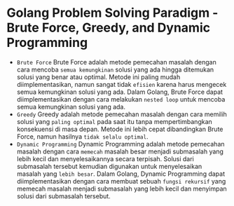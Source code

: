 # Golang Problem Solving Paradigm - Brute Force, Greedy, and Dynamic Programming # 
- `Brute Force`
Brute Force adalah metode pemecahan masalah dengan cara mencoba `semua kemungkinan` solusi yang ada hingga ditemukan solusi yang benar atau optimal. Metode ini paling mudah diimplementasikan, namun sangat tidak `efisien` karena harus mengecek semua kemungkinan solusi yang ada.
Dalam Golang, Brute Force dapat diimplementasikan dengan cara melakukan `nested loop` untuk mencoba semua kemungkinan solusi yang ada.
- `Greedy`
Greedy adalah metode pemecahan masalah dengan cara memilih solusi yang `paling optimal` pada saat itu tanpa mempertimbangkan konsekuensi di masa depan. Metode ini lebih cepat dibandingkan Brute Force, namun hasilnya `tidak selalu optimal`.
- `Dynamic Programming`
Dynamic Programming adalah metode pemecahan masalah dengan cara `memecah` masalah besar menjadi submasalah yang lebih kecil dan menyelesaikannya secara terpisah. Solusi dari submasalah tersebut kemudian digunakan untuk menyelesaikan masalah yang `lebih besar`.
Dalam Golang, Dynamic Programming dapat diimplementasikan dengan cara membuat sebuah `fungsi rekursif` yang memecah masalah menjadi submasalah yang lebih kecil dan menyimpan solusi dari submasalah tersebut.